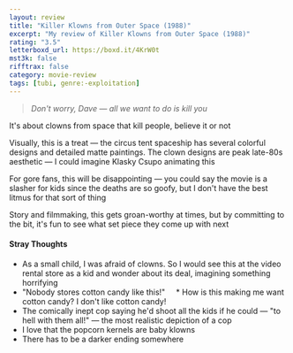 ```yaml
---
layout: review
title: "Killer Klowns from Outer Space (1988)"
excerpt: "My review of Killer Klowns from Outer Space (1988)"
rating: "3.5"
letterboxd_url: https://boxd.it/4KrW0t
mst3k: false
rifftrax: false
category: movie-review
tags: [tubi, genre:-exploitation]
---
```


<blockquote><i>Don't worry, Dave — all we want to do is kill you</i></blockquote>It's about clowns from space that kill people, believe it or not

Visually, this is a treat — the circus tent spaceship has several colorful designs and detailed matte paintings. The clown designs are peak late-80s aesthetic — I could imagine Klasky Csupo animating this

For gore fans, this will be disappointing — you could say the movie is a slasher for kids since the deaths are so goofy, but I don't have the best litmus for that sort of thing

Story and filmmaking, this gets groan-worthy at times, but by committing to the bit, it's fun to see what set piece they come up with next

#### Stray Thoughts

- As a small child, I was afraid of clowns. So I would see this at the video rental store as a kid and wonder about its deal, imagining something horrifying
- "Nobody stores cotton candy like this!"
      \* How is this making me want cotton candy? I don't like cotton candy!
- The comically inept cop saying he'd shoot all the kids if he could — "to hell with them all!" — the most realistic depiction of a cop
- I love that the popcorn kernels are baby klowns
- There has to be a darker ending somewhere
